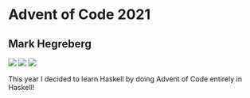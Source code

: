 # Advent of Code 2021
## Mark Hegreberg
![](https://img.shields.io/badge/day%20📅-12-blue)
![](https://img.shields.io/badge/days%20completed-3-red)
![](https://img.shields.io/badge/stars%20⭐-6-yellow)


This year I decided to learn Haskell by doing Advent of Code entirely in Haskell!
